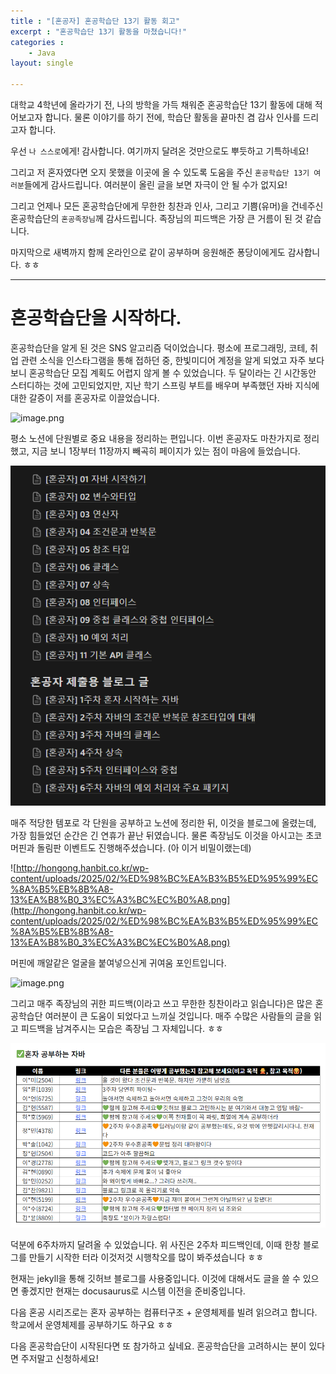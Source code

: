 ```yaml
--- 
title : "[혼공자] 혼공학습단 13기 활동 회고"
excerpt : "혼공학습단 13기 활동을 마쳤습니다!"
categories :
    - Java
layout: single

---
```


대학교 4학년에 올라가기 전, 나의 방학을 가득 채워준 혼공학습단 13기 활동에 대해 적어보고자 합니다. 물론 이야기를 하기 전에, 학습단 활동을 끝마친 겸 감사 인사를 드리고자 합니다.

우선 `나 스스로`에게! 감사합니다. 여기까지 달려온 것만으로도 뿌듯하고 기특하네요!

그리고 저 혼자였다면 오지 못했을 이곳에 올 수 있도록 도움을 주신 `혼공학습단 13기 여러분`들에게 감사드립니다. 여러분이 올린 글을 보면 자극이 안 될 수가 없지요!

그리고 언제나 모든 혼공학습단에게 무한한 칭찬과 인사, 그리고 기쁨(유머)을 건네주신 혼공학습단의 `혼공족장님`께 감사드립니다. 족장님의 피드백은 가장 큰 거름이 된 것 같습니다.

마지막으로 새벽까지 함께 온라인으로 같이 공부하며 응원해준 퐁당이에게도 감사합니다. ㅎㅎ

---

# 혼공학습단을 시작하다.

혼공학습단을 알게 된 것은 SNS 알고리즘 덕이었습니다. 평소에 프로그래밍, 코테, 취업 관련 소식을 인스타그램을 통해 접하던 중, 한빛미디어 계정을 알게 되었고 자주 보다보니 혼공학습단 모집 계획도 어렵지 않게 볼 수 있었습니다. 두 달이라는 긴 시간동안 스터디하는 것에 고민되었지만, 지난 학기 스프링 부트를 배우며 부족했던 자바 지식에 대한 갈증이 저를 혼공자로 이끌었습니다.

![image.png](https://ci3.googleusercontent.com/meips/ADKq_NbtIS1euV_GfDZrd_b0L8tTbtojzgm_E6-LZVx3nAEU6To-WD7IJrk8yD2CkVI6xaBfB-3LX5XTKeueRgHrCFhdR7vGfVQ-2JQnlSZxlKcSUpspqSXDpxegfZ-Q0iyx4tGw0nuusHJt2XbnglAdA5KJZjBY7Bgm1Lt-qwADecDPWCmwJiWJ=s0-d-e1-ft#https://hbedm.hanbit.co.kr/tm6/app/resources/images/imageupload/F5E2A09DB25012EBBA9240813A4849D61735538681886356)

평소 노션에 단원별로 중요 내용을 정리하는 편입니다. 이번 혼공자도 마찬가지로 정리했고, 지금 보니 1장부터 11장까지 빼곡히 페이지가 있는 점이 마음에 들었습니다.

![image.png](/assets/img/2025-02-23-%5B혼공자%5D-혼공학습단-13기-활동-회고/image.png)

매주 적당한 템포로 각 단원을 공부하고 노션에 정리한 뒤, 이것을 블로그에 올렸는데, 가장 힘들었던 순간은 긴 연휴가 끝난 뒤였습니다. 물론 족장님도 이것을 아시고는 초코 머핀과 돌림판 이벤트도 진행해주셨습니다. (아 이거 비밀이랬는데)

![http://hongong.hanbit.co.kr/wp-content/uploads/2025/02/%ED%98%BC%EA%B3%B5%ED%95%99%EC%8A%B5%EB%8B%A8-13%EA%B8%B0_3%EC%A3%BC%EC%B0%A8.png](http://hongong.hanbit.co.kr/wp-content/uploads/2025/02/%ED%98%BC%EA%B3%B5%ED%95%99%EC%8A%B5%EB%8B%A8-13%EA%B8%B0_3%EC%A3%BC%EC%B0%A8.png)

머핀에 깨알같은 얼굴을 붙여넣으신게 귀여움 포인트입니다.

![image.png](http://hongong.hanbit.co.kr/wp-content/uploads/2025/02/%ED%98%BC%EA%B3%B5%ED%95%99%EC%8A%B5%EB%8B%A8-13%EA%B8%B0_%EB%8F%8C%EB%A0%A4%EB%8F%8C%EB%A0%A4%EB%8F%8C%EB%A6%BC%ED%8C%90.png)

그리고 매주 족장님의 귀한 피드백(이라고 쓰고 무한한 칭찬이라고 읽습니다)은 많은 혼공학습단 여러분이 큰 도움이 되었다고 느끼실 것입니다. 매주 수많은 사람들의 글을 읽고 피드백을 남겨주시는 모습은 족장님 그 자체입니다. ㅎㅎ

![image.png](/assets/img/2025-02-23-%5B혼공자%5D-혼공학습단-13기-활동-회고/image%201.png)

덕분에 6주차까지 달려올 수 있었습니다. 위 사진은 2주차 피드백인데, 이때 한창 블로그를 만들기 시작한 터라 이것저것 시행착오를 많이 봐주셨습니다 ㅎㅎ

현재는 jekyll을 통해 깃허브 블로그를 사용중입니다. 이것에 대해서도 글을 쓸 수 있으면 좋겠지만 현재는 docusaurus로 시스템 이전을 준비중입니다.

다음 혼공 시리즈로는 혼자 공부하는 컴퓨터구조 + 운영체제를 빌려 읽으려고 합니다. 학교에서 운영체제를 공부하기도 하구요 ㅎㅎ

다음 혼공학습단이 시작된다면 또 참가하고 싶네요. 혼공학습단을 고려하시는 분이 있다면 주저말고 신청하세요!